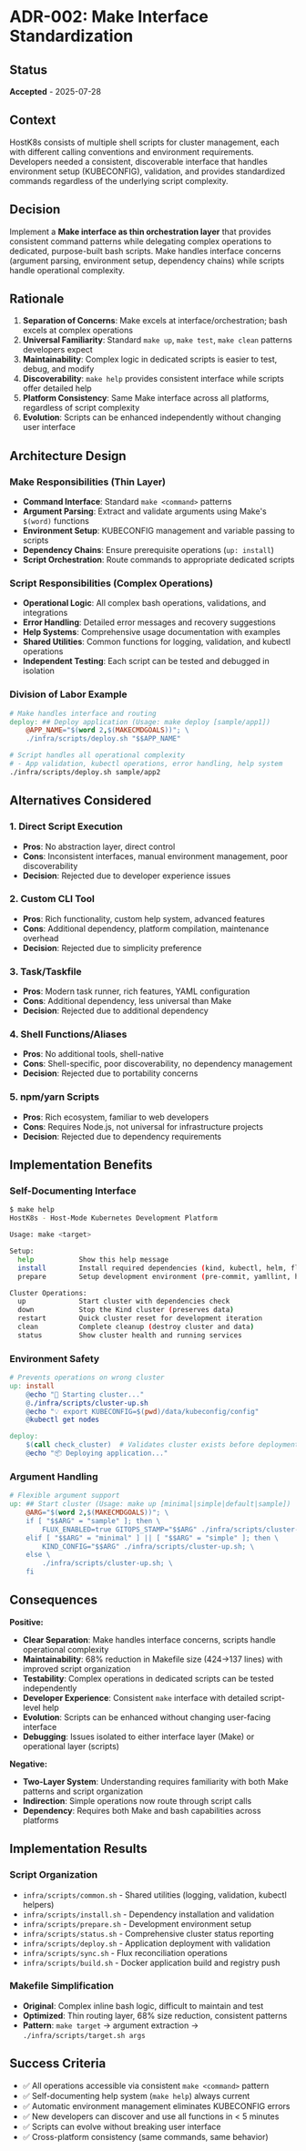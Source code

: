 # ADR-002: Make Interface Standardization

## Status
**Accepted** - 2025-07-28

## Context
HostK8s consists of multiple shell scripts for cluster management, each with different calling conventions and environment requirements. Developers needed a consistent, discoverable interface that handles environment setup (KUBECONFIG), validation, and provides standardized commands regardless of the underlying script complexity.

## Decision
Implement a **Make interface as thin orchestration layer** that provides consistent command patterns while delegating complex operations to dedicated, purpose-built bash scripts. Make handles interface concerns (argument parsing, environment setup, dependency chains) while scripts handle operational complexity.

## Rationale
1. **Separation of Concerns**: Make excels at interface/orchestration; bash excels at complex operations
2. **Universal Familiarity**: Standard `make up`, `make test`, `make clean` patterns developers expect
3. **Maintainability**: Complex logic in dedicated scripts is easier to test, debug, and modify
4. **Discoverability**: `make help` provides consistent interface while scripts offer detailed help
5. **Platform Consistency**: Same Make interface across all platforms, regardless of script complexity
6. **Evolution**: Scripts can be enhanced independently without changing user interface

## Architecture Design

### Make Responsibilities (Thin Layer)
- **Command Interface**: Standard `make <command>` patterns
- **Argument Parsing**: Extract and validate arguments using Make's `$(word)` functions
- **Environment Setup**: KUBECONFIG management and variable passing to scripts
- **Dependency Chains**: Ensure prerequisite operations (`up: install`)
- **Script Orchestration**: Route commands to appropriate dedicated scripts

### Script Responsibilities (Complex Operations)
- **Operational Logic**: All complex bash operations, validations, and integrations
- **Error Handling**: Detailed error messages and recovery suggestions
- **Help Systems**: Comprehensive usage documentation with examples
- **Shared Utilities**: Common functions for logging, validation, and kubectl operations
- **Independent Testing**: Each script can be tested and debugged in isolation

### Division of Labor Example
```makefile
# Make handles interface and routing
deploy: ## Deploy application (Usage: make deploy [sample/app1])
	@APP_NAME="$(word 2,$(MAKECMDGOALS))"; \
	./infra/scripts/deploy.sh "$$APP_NAME"
```

```bash
# Script handles all operational complexity
# - App validation, kubectl operations, error handling, help system
./infra/scripts/deploy.sh sample/app2
```

## Alternatives Considered

### 1. Direct Script Execution
- **Pros**: No abstraction layer, direct control
- **Cons**: Inconsistent interfaces, manual environment management, poor discoverability
- **Decision**: Rejected due to developer experience issues

### 2. Custom CLI Tool
- **Pros**: Rich functionality, custom help system, advanced features
- **Cons**: Additional dependency, platform compilation, maintenance overhead
- **Decision**: Rejected due to simplicity preference

### 3. Task/Taskfile
- **Pros**: Modern task runner, rich features, YAML configuration
- **Cons**: Additional dependency, less universal than Make
- **Decision**: Rejected due to additional dependency

### 4. Shell Functions/Aliases
- **Pros**: No additional tools, shell-native
- **Cons**: Shell-specific, poor discoverability, no dependency management
- **Decision**: Rejected due to portability concerns

### 5. npm/yarn Scripts
- **Pros**: Rich ecosystem, familiar to web developers
- **Cons**: Requires Node.js, not universal for infrastructure projects
- **Decision**: Rejected due to dependency requirements

## Implementation Benefits

### Self-Documenting Interface
```bash
$ make help
HostK8s - Host-Mode Kubernetes Development Platform

Usage: make <target>

Setup:
  help           Show this help message
  install        Install required dependencies (kind, kubectl, helm, flux)
  prepare        Setup development environment (pre-commit, yamllint, hooks)

Cluster Operations:
  up             Start cluster with dependencies check
  down           Stop the Kind cluster (preserves data)
  restart        Quick cluster reset for development iteration
  clean          Complete cleanup (destroy cluster and data)
  status         Show cluster health and running services
```

### Environment Safety
```makefile
# Prevents operations on wrong cluster
up: install
	@echo "🚀 Starting cluster..."
	@./infra/scripts/cluster-up.sh
	@echo "💡 export KUBECONFIG=$(pwd)/data/kubeconfig/config"
	@kubectl get nodes

deploy:
	$(call check_cluster)  # Validates cluster exists before deployment
	@echo "📦 Deploying application..."
```

### Argument Handling
```makefile
# Flexible argument support
up: ## Start cluster (Usage: make up [minimal|simple|default|sample])
	@ARG="$(word 2,$(MAKECMDGOALS))"; \
	if [ "$$ARG" = "sample" ]; then \
		FLUX_ENABLED=true GITOPS_STAMP="$$ARG" ./infra/scripts/cluster-up.sh; \
	elif [ "$$ARG" = "minimal" ] || [ "$$ARG" = "simple" ]; then \
		KIND_CONFIG="$$ARG" ./infra/scripts/cluster-up.sh; \
	else \
		./infra/scripts/cluster-up.sh; \
	fi
```

## Consequences

**Positive:**
- **Clear Separation**: Make handles interface concerns, scripts handle operational complexity
- **Maintainability**: 68% reduction in Makefile size (424→137 lines) with improved script organization
- **Testability**: Complex operations in dedicated scripts can be tested independently
- **Developer Experience**: Consistent `make` interface with detailed script-level help
- **Evolution**: Scripts can be enhanced without changing user-facing interface
- **Debugging**: Issues isolated to either interface layer (Make) or operational layer (scripts)

**Negative:**
- **Two-Layer System**: Understanding requires familiarity with both Make patterns and script organization
- **Indirection**: Simple operations now route through script calls
- **Dependency**: Requires both Make and bash capabilities across platforms

## Implementation Results

### Script Organization
- `infra/scripts/common.sh` - Shared utilities (logging, validation, kubectl helpers)
- `infra/scripts/install.sh` - Dependency installation and validation
- `infra/scripts/prepare.sh` - Development environment setup
- `infra/scripts/status.sh` - Comprehensive cluster status reporting
- `infra/scripts/deploy.sh` - Application deployment with validation
- `infra/scripts/sync.sh` - Flux reconciliation operations
- `infra/scripts/build.sh` - Docker application build and registry push

### Makefile Simplification
- **Original**: Complex inline bash logic, difficult to maintain and test
- **Optimized**: Thin routing layer, 68% size reduction, consistent patterns
- **Pattern**: `make target` → argument extraction → `./infra/scripts/target.sh args`

## Success Criteria
- ✅ All operations accessible via consistent `make <command>` pattern
- ✅ Self-documenting help system (`make help`) always current
- ✅ Automatic environment management eliminates KUBECONFIG errors
- ✅ New developers can discover and use all functions in < 5 minutes
- ✅ Scripts can evolve without breaking user interface
- ✅ Cross-platform consistency (same commands, same behavior)
